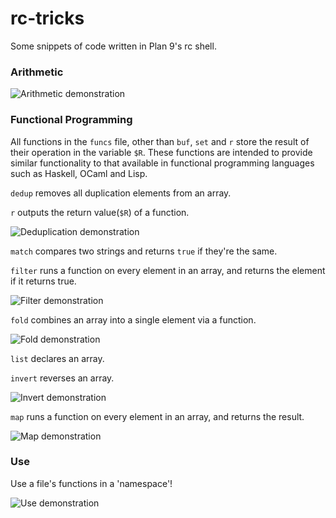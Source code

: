 # rc-tricks
Some snippets of code written in Plan 9's rc shell.

### Arithmetic
![Arithmetic demonstration](img/arithmetic.png)

### Functional Programming
All functions in the `funcs` file, other than `buf`, `set` and `r` store the result of their operation in the variable `$R`. These functions are intended to provide similar functionality to that available in functional programming languages such as Haskell, OCaml and Lisp.

`dedup` removes all duplication elements from an array.

`r` outputs the return value(`$R`) of a function.

![Deduplication demonstration](img/funcs-dedup.png)

`match` compares two strings and returns `true` if they're the same.

`filter` runs a function on every element in an array, and returns the element if it returns true.

![Filter demonstration](img/funcs-filter.png)

`fold` combines an array into a single element via a function.

![Fold demonstration](img/funcs-fold.png)

`list` declares an array.

`invert` reverses an array.

![Invert demonstration](img/funcs-invert.png)

`map` runs a function on every element in an array, and returns the result.

![Map demonstration](img/funcs-map.png)

### Use
Use a file's functions in a 'namespace'!

![Use demonstration](img/use.png)

